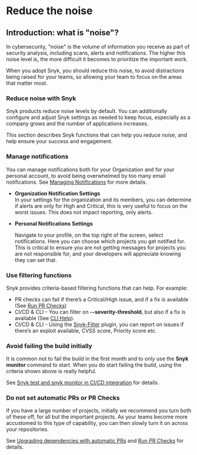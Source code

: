 # Reduce the noise

## Introduction: what is "noise"?

In cybersecurity, "noise" is the volume of information you receive as part of security analysis, including scans, alerts and notifications. The higher this noise level is, the more difficult it becomes to prioritize the important work.

When you adopt Snyk, you should reduce this noise, to avoid distractions being raised for your teams, so allowing your team to focus on the areas that matter most.

### Reduce noise with Snyk

Snyk products reduce noise levels by default. You can additionally configure and adjust Snyk settings as needed to keep focus, especially as a company grows and the number of applications increases.

This section describes Snyk functions that can help you reduce noise, and help ensure your success and engagement.

### Manage notifications

You can manage notifications both for your Organization and for your personal account, to avoid being overwhelmed by too many email notifications. See [Managing Notifications](../../snyk-admin/notifications.md) for more details.

* **Organization Notification Settings**\
  In your settings for the organization and its members, you can determine if alerts are only for High and Critical, this is very useful to focus on the worst issues. This does not impact reporting, only alerts.
*   **Personal Notifications Settings**

    Navigate to your profile, on the top right of the screen, select notifications. Here you can choose which projects you get notified for. This is critical to ensure you are not getting messages for projects you are not responsible for, and your developers will appreciate knowing they can set that.

### Use filtering functions

Snyk provides criteria-based filtering functions that can help. For example:

* PR checks can fail if there’s a Critical/High issue, and if a fix is available (See [Run PR Checks](../../scan-application-code/run-pr-checks/))
* CI/CD & CLI - You can filter on **--severity-threshold**, but also if a fix is available (See [CLI Help](../../snyk-cli/commands/)).
* CI/CD & CLI - Using the [Snyk-Filter](https://github.com/snyk-tech-services/snyk-filter) plugin, you can report on issues if there’s an exploit available, CVSS score, Priority score etc.

### Avoid failing the build initially

It is common not to fail the build in the first month and to only use the **Snyk monitor** command to start. When you do start failing the build, using the criteria shown above is really helpful.&#x20;

See [Snyk test and snyk monitor in CI/CD integration](../../integrations/ci-cd-integrations/snyk-ci-cd-integration-deployment-and-strategies/snyk-test-and-snyk-monitor-in-ci-cd-integration.md) for details.

### Do not set automatic PRs or PR Checks

If you have a large number of projects, initially we recommend you turn both of these off, for all but the important projects. As your teams become more accustomed to this type of capability, you can then slowly turn it on across your repositories.

See [Upgrading dependencies with automatic PRs](../../products/snyk-open-source/dependency-management/upgrading-dependencies-with-automatic-prs.md) and [Run PR Checks](../../scan-application-code/run-pr-checks/) for details.
